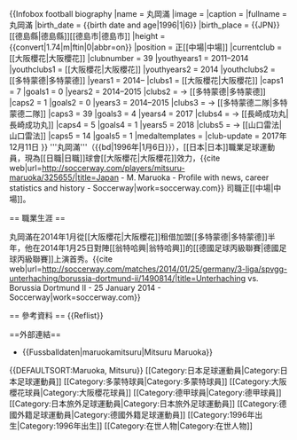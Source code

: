 {{Infobox football biography
|name                = 丸岡滿
|image               = 
|caption             = 
|fullname            = 丸岡滿
|birth_date          = {{birth date and age|1996|1|6}}
|birth_place         = {{JPN}}[[德島縣|德島縣]][[德島市|德島市]]
|height              = {{convert|1.74|m|ftin|0|abbr=on}}
|position            = 正[[中場|中場]]
|currentclub         = [[大阪櫻花|大阪櫻花]]
|clubnumber          = 39
|youthyears1         = 2011–2014
|youthclubs1         = [[大阪櫻花|大阪櫻花]]
|youthyears2         = 2014
|youthclubs2         = [[多特蒙德|多特蒙德]]
|years1              = 2014–
|clubs1              = [[大阪櫻花|大阪櫻花]]
|caps1               = 7
|goals1              = 0
|years2              = 2014–2015
|clubs2              = → [[多特蒙德|多特蒙德]] 
|caps2               = 1
|goals2              = 0
|years3              = 2014–2015
|clubs3              = → [[多特蒙德二隊|多特蒙德二隊]] 
|caps3               = 39
|goals3              = 4
|years4              = 2017
|clubs4              = → [[長崎成功丸|長崎成功丸]] 
|caps4               = 5
|goals4              = 1
|years5              = 2018
|clubs5              = → [[山口雷法|山口雷法]] 
|caps5               = 14
|goals5              = 1
|medaltemplates      = 
|club-update         = 2017年12月11日
}}
'''丸岡滿'''（{{bd|1996年|1月6日}}），[[日本|日本]]職業足球運動員，現為[[日職|日職]]球會[[大阪櫻花|大阪櫻花]]效力，<ref>{{cite web|url=http://soccerway.com/players/mitsuru-maruoka/325655/|title=Japan - M. Maruoka - Profile with news, career statistics and history - Soccerway|work=soccerway.com}}</ref> 司職正[[中場|中場]]。

== 職業生涯 ==

丸岡滿在2014年1月從[[大阪櫻花|大阪櫻花]]租借加盟[[多特蒙德|多特蒙德]]半年，他在2014年1月25日對陣[[翁特哈興|翁特哈興]]的[[德國足球丙級聯賽|德國足球丙級聯賽]]上演首秀。<ref>{{cite web|url=http://soccerway.com/matches/2014/01/25/germany/3-liga/spvgg-unterhaching/borussia-dortmund-ii/1490814/|title=Unterhaching vs. Borussia Dortmund II - 25 January 2014 - Soccerway|work=soccerway.com}}</ref>

== 參考資料 ==
{{Reflist}}

==外部連結==
* {{Fussballdaten|maruokamitsuru|Mitsuru Maruoka}}

{{DEFAULTSORT:Maruoka, Mitsuru}}
[[Category:日本足球運動員|Category:日本足球運動員]]
[[Category:多蒙特球員|Category:多蒙特球員]]
[[Category:大阪櫻花球員|Category:大阪櫻花球員]]
[[Category:德甲球員|Category:德甲球員]]
[[Category:日本旅外足球運動員|Category:日本旅外足球運動員]]
[[Category:德國外籍足球運動員|Category:德國外籍足球運動員]]
[[Category:1996年出生|Category:1996年出生]]
[[Category:在世人物|Category:在世人物]]